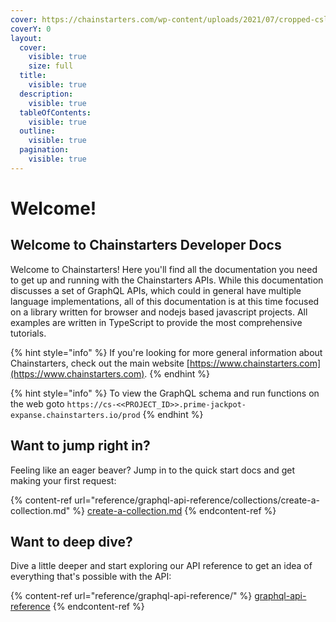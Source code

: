 ```yaml
---
cover: https://chainstarters.com/wp-content/uploads/2021/07/cropped-cslogosquare.png
coverY: 0
layout:
  cover:
    visible: true
    size: full
  title:
    visible: true
  description:
    visible: true
  tableOfContents:
    visible: true
  outline:
    visible: true
  pagination:
    visible: true
---
```


# Welcome!

## Welcome to Chainstarters Developer Docs

Welcome to Chainstarters! Here you'll find all the documentation you need to get up and running with the Chainstarters APIs. While this documentation discusses a set of GraphQL APIs, which could in general have multiple language implementations, all of this documentation is at this time focused on a library written for browser and nodejs based javascript projects. All examples are written in TypeScript to provide the most comprehensive tutorials.

{% hint style="info" %}
If you're looking for more general information about Chainstarters, check out the main website [https://www.chainstarters.com](https://www.chainstarters.com).
{% endhint %}

{% hint style="info" %}
To view the GraphQL schema and run functions on the web goto
`https://cs-<<PROJECT_ID>>.prime-jackpot-expanse.chainstarters.io/prod`
{% endhint %}

## Want to jump right in?

Feeling like an eager beaver? Jump in to the quick start docs and get making your first request:

{% content-ref url="reference/graphql-api-reference/collections/create-a-collection.md" %}
[create-a-collection.md](reference/graphql-api-reference/collections/create-a-collection.md)
{% endcontent-ref %}

## Want to deep dive?

Dive a little deeper and start exploring our API reference to get an idea of everything that's possible with the API:

{% content-ref url="reference/graphql-api-reference/" %}
[graphql-api-reference](reference/graphql-api-reference/)
{% endcontent-ref %}
